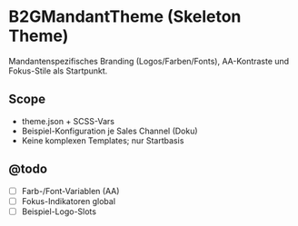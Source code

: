 # B2GMandantTheme (Skeleton Theme)
Mandantenspezifisches Branding (Logos/Farben/Fonts), AA-Kontraste und Fokus-Stile als Startpunkt.

## Scope
- theme.json + SCSS-Vars
- Beispiel-Konfiguration je Sales Channel (Doku)
- Keine komplexen Templates; nur Startbasis

## @todo
- [ ] Farb-/Font-Variablen (AA)
- [ ] Fokus-Indikatoren global
- [ ] Beispiel-Logo-Slots
